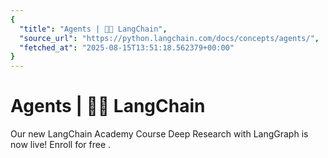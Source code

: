 ```yaml
---
{
  "title": "Agents | 🦜️🔗 LangChain",
  "source_url": "https://python.langchain.com/docs/concepts/agents/",
  "fetched_at": "2025-08-15T13:51:18.562379+00:00"
}
---
```


# Agents | 🦜️🔗 LangChain

Our new LangChain Academy Course Deep Research with LangGraph is now live!
Enroll for free
.
